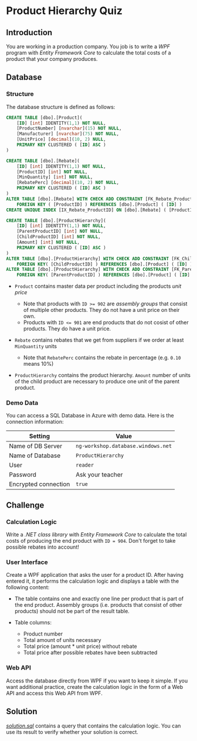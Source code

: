 # Product Hierarchy Quiz

## Introduction

You are working in a production company. You job is to write a *WPF* program with *Entity Framework Core* to calculate the total costs of a product that your company produces.

## Database

### Structure

The database structure is defined as follows:

```sql
CREATE TABLE [dbo].[Product](
	[ID] [int] IDENTITY(1,1) NOT NULL,
	[ProductNumber] [nvarchar](15) NOT NULL,
	[Manufacturer] [nvarchar](75) NOT NULL,
	[UnitPrice] [decimal](10, 2) NULL,
    PRIMARY KEY CLUSTERED ( [ID] ASC )
)

CREATE TABLE [dbo].[Rebate](
	[ID] [int] IDENTITY(1,1) NOT NULL,
	[ProductID] [int] NOT NULL,
	[MinQuantity] [int] NOT NULL,
	[RebatePerc] [decimal](10, 2) NOT NULL,
    PRIMARY KEY CLUSTERED ( [ID] ASC )
)
ALTER TABLE [dbo].[Rebate] WITH CHECK ADD CONSTRAINT [FK_Rebate_Product]
    FOREIGN KEY ( [ProductID] ) REFERENCES [dbo].[Product] ( [ID] )
CREATE UNIQUE INDEX [IX_Rebate_ProductID] ON [dbo].[Rebate] ( [ProductID] )

CREATE TABLE [dbo].[ProductHierarchy](
	[ID] [int] IDENTITY(1,1) NOT NULL,
	[ParentProductID] [int] NOT NULL,
	[ChildProductID] [int] NOT NULL,
	[Amount] [int] NOT NULL,
    PRIMARY KEY CLUSTERED ( [ID] ASC )
)
ALTER TABLE [dbo].[ProductHierarchy] WITH CHECK ADD CONSTRAINT [FK_ChildProduct]
    FOREIGN KEY( [ChildProductID] ) REFERENCES [dbo].[Product] ( [ID] )
ALTER TABLE [dbo].[ProductHierarchy] WITH CHECK ADD CONSTRAINT [FK_ParentProduct]
    FOREIGN KEY( [ParentProductID] ) REFERENCES [dbo].[Product] ( [ID] )
```

* `Product` contains master data per product including the products *unit price*
  * Note that products with `ID >= 902` are *assembly groups* that consist of multiple other products. They do not have a unit price on their own.
  * Products with `ID <= 901` are end products that do not cosist of other products. They do have a unit price.

* `Rebate` contains rebates that we get from suppliers if we order at least `MinQuantity` units
  * Note that `RebatePerc` contains the rebate in percentage (e.g. `0.10` means 10%)

* `ProductHierarchy` contains the product hierarchy. `Amount` number of units of the child product are necessary to produce one unit of the parent product.

### Demo Data

You can access a SQL Database in Azure with demo data. Here is the connection information:

| Setting                     | Value
|-----------------------------|-------------------------------------
| Name of DB Server           | `ng-workshop.database.windows.net`
| Name of Database            | `ProductHierarchy`
| User                        | `reader`
| Password                    | Ask your teacher
| Encrypted connection        | `true`

## Challenge

### Calculation Logic

Write a *.NET class library* with *Entity Framework Core* to calculate the total costs of producing the end product with `ID = 904`. Don't forget to take possible rebates into account!

### User Interface

Create a WPF application that asks the user for a product ID. After having entered it, it performs the calculation logic and displays a table with the following content:

* The table contains one and exactly one line per product that is part of the end product. Assembly groups (i.e. products that consist of other products) should not be part of the result table.

* Table columns:
  * Product number
  * Total amount of units necessary
  * Total price (amount * unit price) without rebate
  * Total price after possible rebates have been subtracted

### Web API

Access the database directly from WPF if you want to keep it simple. If you want additional practice, create the calculation logic in the form of a Web API and access this Web API from WPF.

## Solution

[*solution.sql*](solution.sql) contains a query that contains the calculation logic. You can use its result to verify whether your solution is correct.
